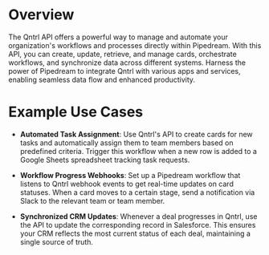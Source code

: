 # Overview

The Qntrl API offers a powerful way to manage and automate your organization's workflows and processes directly within Pipedream. With this API, you can create, update, retrieve, and manage cards, orchestrate workflows, and synchronize data across different systems. Harness the power of Pipedream to integrate Qntrl with various apps and services, enabling seamless data flow and enhanced productivity.

# Example Use Cases

- **Automated Task Assignment**: Use Qntrl's API to create cards for new tasks and automatically assign them to team members based on predefined criteria. Trigger this workflow when a new row is added to a Google Sheets spreadsheet tracking task requests.

- **Workflow Progress Webhooks**: Set up a Pipedream workflow that listens to Qntrl webhook events to get real-time updates on card statuses. When a card moves to a certain stage, send a notification via Slack to the relevant team or team member.

- **Synchronized CRM Updates**: Whenever a deal progresses in Qntrl, use the API to update the corresponding record in Salesforce. This ensures your CRM reflects the most current status of each deal, maintaining a single source of truth.
